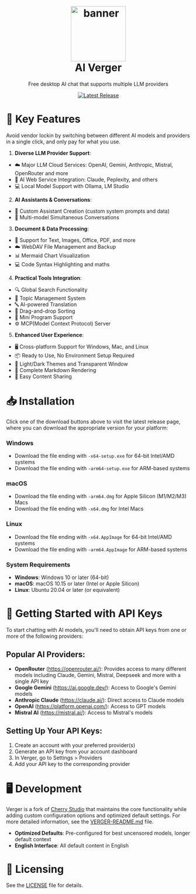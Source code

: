 <h1 align="center">
  <img src="https://raw.githubusercontent.com/LeChatterie/Verger/refs/heads/master/build/icon.png" width="150" height="150" alt="banner" /><br>
  AI Verger
</h1>

<p align="center">Free desktop AI chat that supports multiple LLM providers</p>

<p align="center">
  <a href="https://github.com/LeChatterie/Verger/releases/latest">
    <img src="https://img.shields.io/github/v/release/LeChatterie/Verger?style=flat-square" alt="Latest Release">
  </a>
</p>

# 🌟 Key Features

Avoid vendor lockin by switching between different AI models and providers in a single click, and only pay for what you use.

1. **Diverse LLM Provider Support**:

- ☁️ Major LLM Cloud Services: OpenAI, Gemini, Anthropic, Mistral, OpenRouter and more
- 🔗 AI Web Service Integration: Claude, Peplexity, and others
- 💻 Local Model Support with Ollama, LM Studio

2. **AI Assistants & Conversations**:

- 🤖 Custom Assistant Creation (custom system prompts and data)
- 💬 Multi-model Simultaneous Conversations

3. **Document & Data Processing**:

- 📄 Support for Text, Images, Office, PDF, and more
- ☁️ WebDAV File Management and Backup
- 📊 Mermaid Chart Visualization
- 💻 Code Syntax Highlighting and maths

4. **Practical Tools Integration**:

- 🔍 Global Search Functionality
- 📝 Topic Management System
- 🔤 AI-powered Translation
- 🎯 Drag-and-drop Sorting
- 🔌 Mini Program Support
- ⚙️ MCP(Model Context Protocol) Server

5. **Enhanced User Experience**:

- 🖥️ Cross-platform Support for Windows, Mac, and Linux
- 📦 Ready to Use, No Environment Setup Required
- 🎨 Light/Dark Themes and Transparent Window
- 📝 Complete Markdown Rendering
- 🤲 Easy Content Sharing

# 📥 Installation

Click one of the download buttons above to visit the latest release page, where you can download the appropriate version for your platform:

### Windows

- Download the file ending with `-x64-setup.exe` for 64-bit Intel/AMD systems
- Download the file ending with `-arm64-setup.exe` for ARM-based systems

### macOS

- Download the file ending with `-arm64.dmg` for Apple Silicon (M1/M2/M3) Macs
- Download the file ending with `-x64.dmg` for Intel Macs

### Linux

- Download the file ending with `-x64.AppImage` for 64-bit Intel/AMD systems
- Download the file ending with `-arm64.AppImage` for ARM-based systems

### System Requirements

- **Windows**: Windows 10 or later (64-bit)
- **macOS**: macOS 10.15 or later (Intel or Apple Silicon)
- **Linux**: Ubuntu 20.04 or later (or equivalent)

# 🔑 Getting Started with API Keys

To start chatting with AI models, you'll need to obtain API keys from one or more of the following providers:

## Popular AI Providers:

- **OpenRouter** (https://openrouter.ai/): Provides access to many different models including Claude, Gemini, Mistral, Deepseek and more with a single API key
- **Google Gemini** (https://ai.google.dev/): Access to Google's Gemini models
- **Anthropic Claude** (https://claude.ai/): Direct access to Claude models
- **OpenAI** (https://platform.openai.com/): Access to GPT models
- **Mistral AI** (https://mistral.ai/): Access to Mistral's models

## Setting Up Your API Keys:

1. Create an account with your preferred provider(s)
2. Generate an API key from your account dashboard
3. In Verger, go to Settings > Providers
4. Add your API key to the corresponding provider

# 🖥️ Development

Verger is a fork of [Cherry Studio](https://github.com/CherryHQ/cherry-studio) that maintains the core functionality while adding custom configuration options and optimized default settings. For more detailed information, see the [VERGER-README.md](VERGER-README.md) file.

- **Optimized Defaults**: Pre-configured for best uncensored models, longer default context
- **English Interface**: All default content in English

# 📃 Licensing

See the [LICENSE](./LICENSE) file for details.
